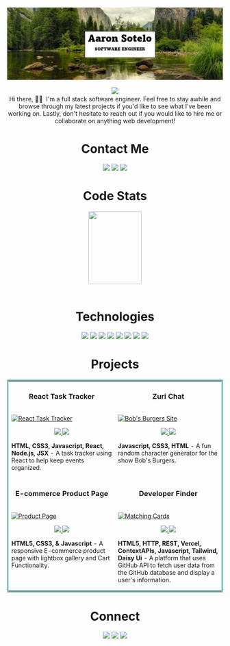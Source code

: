 ![image](https://github.com/AaronS16/AaronS16/blob/main/image.png?raw=true) 
<p align="center">
    <img src="https://readme-typing-svg.herokuapp.com?size=35&duration=5500&color=164C78&vCenter=true&center=true&width=460&lines=I'm+Aaron+Sotelo;Software+Engineer">
<br>
Hi there, 👋🏽&nbsp I'm a full stack software engineer. Feel free to stay awhile and browse through my latest projects if you'd like to see what I've been working on. Lastly, don't hesitate to reach out if you would like to hire me or collaborate on anything web development! 
</p>

<!-- SOCIALS -->
<h1 align="center">Contact Me</h1>
  <p align="center">   
    <a href="https://www.linkedin.com/in/aaron-sotelo-19a160120/"><img src="https://img.shields.io/badge/LinkedIn-164C78?style=plastic&logo=linkedin" height=25></a>
    <a href="mailto:aoteloaaron16@gmail.com "><img src="https://img.shields.io/badge/Email-164C78?style=plastic&logo=gmail" height=25></a>  
    <a href="https://www.codewars.com/users/AaronS16 "><img src="https://img.shields.io/badge/Codewars-164C78?style=plastic&logo=Codewars&logoColor=B1361E" height=25></a>
  </p>
  
 <!-- Stats -->
  <h1 align="center">Code Stats</h1>
<div align="center">
 <img width="49.5%" height="170px" src="http://github-readme-streak-stats.herokuapp.com?user=aarons16&theme=react&date_format=M%20j%5B%2C%20Y%5D&fire=FFFEFE&currStreakNum=FFFEFE&dates=FFFEFE&background=0D1117&ring=5BCDEC&sideNums=FFFEFE" />
</div>
</br>

<h1 align="center">Technologies</h1>
   <p align="center">
      <img src="https://img.shields.io/badge/HTML5-164C78?style=plastic&logo=html5" height=25>
      <img src="https://img.shields.io/badge/CSS3-164C78?style=plastic&logo=css3&logoColor=2388C3" height=25>
      <img src="https://img.shields.io/badge/JavaScript-164C78?style=plastic&logo=javascript" height=25>
      <img src="https://img.shields.io/badge/Node.js-164C78?style=plastic&logo=nodedotjs" height=25>
      <img src="https://img.shields.io/badge/React-164C78?style=plastic&logo=react" height=25>
      <img src="https://img.shields.io/badge/Express.js-164C78?style=plastic&logo=express&logoColor=000000" height=25>
      <img src="https://img.shields.io/badge/MongoDB-164C78?style=plastic&logo=mongodb" height=25>
      <img src="https://img.shields.io/badge/Visual_Studio-164C78?style=plastic&logo=visual%20studio&logoColor=007ACC" height=25>
    </p>
    <h1 align="center">Projects</h1>
<table bordercolor="#66b2b2">
  
  <tr>
    <td width="50%" valign="top">
      <h3 align="center">React Task Tracker</h3>
        <br />
        <a target="_blank" href="https://task-tracker-react-flax.vercel.app/">
            <img src="https://user-images.githubusercontent.com/105895982/230734111-e61e36b7-67ec-4a3c-8234-536716a5531d.png" width="100%" alt="React Task Tracker"/>
        </a>
        <br />
        <p align="center">
  <a href="https://github.com/AaronS16/task-tracker-react" target="_blank">
     <img src="https://img.shields.io/badge/Repo-164C78?style=plastic&logo=github" height=25>
  </a>
  <a href="https://task-tracker-react-flax.vercel.app/" target="_blank">
   <img src="https://img.shields.io/badge/Website-164C78?style=plastic" height=25>
  </a>  
      </p>
        <p><strong>HTML, CSS3, Javascript, React, Node.js, JSX</strong> - A task tracker using React to help keep events organized.
    </td>
    <td width="50%" valign="top">
      <h3 align="center">Zuri Chat</h3>
        <br />
      <a target="_blank" href="bs-burgers-api.vercel.app/">
            <img src="https://user-images.githubusercontent.com/105895982/230776673-85a72f89-deaf-4679-821e-c60adf1db18a.png" width="100%"  alt="Bob's Burgers Site"/>
        </a>
        <br />
        <p align="center">
          
  <a href="https://github.com/AaronS16/bobs-burgers-api" target="_blank">
     <img src="https://img.shields.io/badge/Repo-164C78?style=plastic&logo=github" height=25>
  </a>
  <a href="https://task-tracker-react-flax.vercel.app/" target="blank">
   <img src="https://img.shields.io/badge/Website-164C78?style=plastic" height=25>
  </a> 
      </p>
        <p><strong>Javascript, CSS3, HTML  </strong> - A fun random character generator for the show Bob's Burgers.</p>
    </td>
  </tr>
  
  <tr>
    <td width="50%" valign="top">
      <h3 align="center">E-commerce Product Page</h3>
      <br />
        <a target="_blank" href="https://webmekanic.github.io/Ecommerce-Product-Page/">
           <img src="./images/productPage.gif" width="100%" alt="Product Page"/>
        </a>
      <br />
   <p align="center">   
   <a href="https://github.com/Webmekanic/Ecommerce-Product-Page" target="_blank">
     <img src="https://img.shields.io/badge/Repo-164C78?style=plastic&logo=github" height=25>
  </a>
  <a href="https://webmekanic.github.io/Ecommerce-Product-Page/" target="blank">
   <img src="https://img.shields.io/badge/Website-164C78?style=plastic&logo=wordpress" height=25>
  </a> 
      </p>
        <p><strong>HTML5, CSS3, & Javascript</strong> - A responsive E-commerce product page with lightbox gallery and Cart Functionality.</p>
    </td>
    <td width="50%" valign="top">
        <h3 align="center">Developer Finder</h3>
        <br />
        <a target="_blank" href="https://github.com/Webmekanic/Developer-finder">
          <img src="./images/devfinder.gif" width="100%" alt="Matching Cards"/>
        </a>
        <br />
         <p align="center">   
   <a href="https://github.com/Webmekanic/Developer-finder" target="_blank">
     <img src="https://img.shields.io/badge/Repo-164C78?style=plastic&logo=github" height=25>
  </a>
  <a href="https://devfinder-webmekanic.vercel.app" target="blank">
   <img src="https://img.shields.io/badge/Website-164C78?style=plastic&logo=wordpress" height=25>
  </a>
      </p>
        <p><strong>HTML5, HTTP, REST, Vercel, ContextAPIs, Javascript, Tailwind, Daisy Ui </strong>
            -  A platform that uses GitHub API to fetch user data from the GitHub database and display a user's information.</p>
    </td>
  </tr>
</table>

<h1 align="center">Connect</h1>
  <p align="center">   
    <a href="https://www.linkedin.com/in/aaron-sotelo-19a160120/"><img src="https://img.shields.io/badge/LinkedIn-164C78?style=plastic&logo=linkedin" height=25></a>
    <a href="mailto:aoteloaaron16@gmail.com "><img src="https://img.shields.io/badge/Email-164C78?style=plastic&logo=gmail" height=25></a>  
    <a href="https://www.codewars.com/users/AaronS16 "><img src="https://img.shields.io/badge/Codewars-164C78?style=plastic&logo=Codewars&logoColor=B1361E" height=25></a>
  </p>
